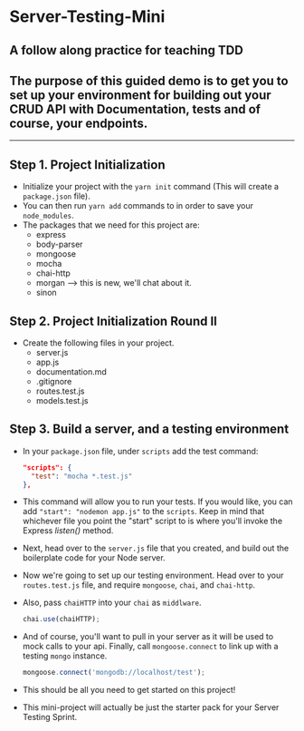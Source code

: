 # Server-Testing-Mini

## A follow along practice for teaching TDD

## The purpose of this guided demo is to get you to set up your environment for building out your CRUD API with Documentation, tests and of course, your endpoints.

---

## Step 1. Project Initialization

* Initialize your project with the `yarn init` command (This will create a `package.json` file).
* You can then run `yarn add` commands to in order to save your `node_modules`.
* The packages that we need for this project are:
  * express
  * body-parser
  * mongoose
  * mocha
  * chai-http
  * morgan --> this is new, we'll chat about it.
  * sinon

## Step 2. Project Initialization Round II

* Create the following files in your project.
  * server.js
  * app.js
  * documentation.md
  * .gitignore
  * routes.test.js
  * models.test.js

## Step 3. Build a server, and a testing environment

* In your `package.json` file, under `scripts` add the test command:

  ```json
  "scripts": {
    "test": "mocha *.test.js"
  },
  ```

* This command will allow you to run your tests. If you would like, you can add `"start": "nodemon app.js"` to the `scripts`. Keep in mind that whichever file you point the "start" script to is where you'll invoke the Express _listen()_ method.
* Next, head over to the `server.js` file that you created, and build out the boilerplate code for your Node server.
* Now we're going to set up our testing environment. Head over to your `routes.test.js` file, and require `mongoose`, `chai`, and `chai-http`.
* Also, pass `chaiHTTP` into your `chai` as `middlware`.

  ```js
  chai.use(chaiHTTP);
  ```

* And of course, you'll want to pull in your server as it will be used to mock calls to your api. Finally, call `mongoose.connect` to link up with a testing `mongo` instance.

  ```js
  mongoose.connect('mongodb://localhost/test');
  ```

* This should be all you need to get started on this project!
* This mini-project will actually be just the starter pack for your Server Testing Sprint.
